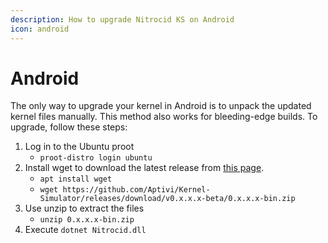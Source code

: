 ```yaml
---
description: How to upgrade Nitrocid KS on Android
icon: android
---
```


# Android

The only way to upgrade your kernel in Android is to unpack the updated kernel files manually. This method also works for bleeding-edge builds. To upgrade, follow these steps:

1. Log in to the Ubuntu proot
   * `proot-distro login ubuntu`
2. Install wget to download the latest release from [this page](https://github.com/Aptivi/Kernel-Simulator/releases).
   * `apt install wget`
   * `wget https://github.com/Aptivi/Kernel-Simulator/releases/download/v0.x.x.x-beta/0.x.x.x-bin.zip`
3. Use unzip to extract the files
   * `unzip 0.x.x.x-bin.zip`
4. Execute `dotnet Nitrocid.dll`
